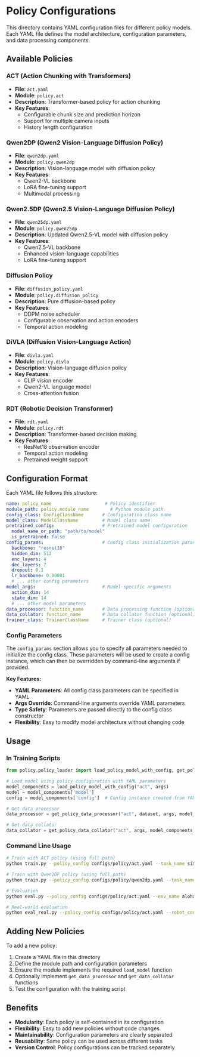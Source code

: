 # Policy Configurations

This directory contains YAML configuration files for different policy models. Each YAML file defines the model architecture, configuration parameters, and data processing components.

## Available Policies

### ACT (Action Chunking with Transformers)
- **File**: `act.yaml`
- **Module**: `policy.act`
- **Description**: Transformer-based policy for action chunking
- **Key Features**: 
  - Configurable chunk size and prediction horizon
  - Support for multiple camera inputs
  - History length configuration

### Qwen2DP (Qwen2 Vision-Language Diffusion Policy)
- **File**: `qwen2dp.yaml`
- **Module**: `policy.qwen2dp`
- **Description**: Vision-language model with diffusion policy
- **Key Features**:
  - Qwen2-VL backbone
  - LoRA fine-tuning support
  - Multimodal processing

### Qwen2.5DP (Qwen2.5 Vision-Language Diffusion Policy)
- **File**: `qwen25dp.yaml`
- **Module**: `policy.qwen25dp`
- **Description**: Updated Qwen2.5-VL model with diffusion policy
- **Key Features**:
  - Qwen2.5-VL backbone
  - Enhanced vision-language capabilities
  - LoRA fine-tuning support

### Diffusion Policy
- **File**: `diffusion_policy.yaml`
- **Module**: `policy.diffusion_policy`
- **Description**: Pure diffusion-based policy
- **Key Features**:
  - DDPM noise scheduler
  - Configurable observation and action encoders
  - Temporal action modeling

### DiVLA (Diffusion Vision-Language Action)
- **File**: `divla.yaml`
- **Module**: `policy.divla`
- **Description**: Vision-language diffusion policy
- **Key Features**:
  - CLIP vision encoder
  - Qwen2-VL language model
  - Cross-attention fusion

### RDT (Robotic Decision Transformer)
- **File**: `rdt.yaml`
- **Module**: `policy.rdt`
- **Description**: Transformer-based decision making
- **Key Features**:
  - ResNet18 observation encoder
  - Temporal action modeling
  - Pretrained weight support

## Configuration Format

Each YAML file follows this structure:

```yaml
name: policy_name                    # Policy identifier
module_path: policy.module_name        # Python module path
config_class: ConfigClassName       # Configuration class name
model_class: ModelClassName         # Model class name
pretrained_config:                  # Pretrained model configuration
  model_name_or_path: "path/to/model"
  is_pretrained: false
config_params:                      # Config class initialization parameters
  backbone: "resnet18"
  hidden_dim: 512
  enc_layers: 4
  dec_layers: 7
  dropout: 0.1
  lr_backbone: 0.00001
  # ... other config parameters
model_args:                         # Model-specific arguments
  action_dim: 14
  state_dim: 14
  # ... other model parameters
data_processor: function_name       # Data processing function (optional)
data_collator: function_name        # Data collator function (optional)
trainer_class: TrainerClassName     # Trainer class (optional)
```

### Config Parameters

The `config_params` section allows you to specify all parameters needed to initialize the config class. These parameters will be used to create a config instance, which can then be overridden by command-line arguments if provided.

**Key Features:**
- **YAML Parameters**: All config class parameters can be specified in YAML
- **Args Override**: Command-line arguments override YAML parameters
- **Type Safety**: Parameters are passed directly to the config class constructor
- **Flexibility**: Easy to modify model architecture without changing code

## Usage

### In Training Scripts

```python
from policy.policy_loader import load_policy_model_with_config, get_policy_data_processor, get_policy_data_collator

# Load model using policy configuration with YAML parameters
model_components = load_policy_model_with_config("act", args)
model = model_components['model']
config = model_components['config']  # Config instance created from YAML

# Get data processor
data_processor = get_policy_data_processor("act", dataset, args, model_components)

# Get data collator
data_collator = get_policy_data_collator("act", args, model_components)
```

### Command Line Usage

```bash
# Train with ACT policy (using full path)
python train.py --policy_config configs/policy/act.yaml --task_name sim_transfer_cube_scripted

# Train with Qwen2DP policy (using full path)
python train.py --policy_config configs/policy/qwen2dp.yaml --task_name sim_transfer_cube_scripted

# Evaluation
python eval.py --policy_config configs/policy/act.yaml --env_name aloha --task sim_transfer_cube_scripted

# Real-world evaluation
python eval_real.py --policy_config configs/policy/act.yaml --robot_config configs/robots/dummy.yaml --task sim_transfer_cube_scripted
```

## Adding New Policies

To add a new policy:

1. Create a YAML file in this directory
2. Define the module path and configuration parameters
3. Ensure the module implements the required `load_model` function
4. Optionally implement `get_data_processor` and `get_data_collator` functions
5. Test the configuration with the training script

## Benefits

- **Modularity**: Each policy is self-contained in its configuration
- **Flexibility**: Easy to add new policies without code changes
- **Maintainability**: Configuration parameters are clearly separated
- **Reusability**: Same policy can be used across different tasks
- **Version Control**: Policy configurations can be tracked separately

